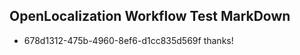 ## OpenLocalization Workflow Test MarkDown
* 678d1312-475b-4960-8ef6-d1cc835d569f thanks!

<!--HONumber=Jul16_HO4-->


